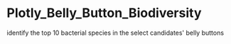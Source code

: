 # Plotly_Belly_Button_Biodiversity
 identify the top 10 bacterial species in the select candidates' belly buttons
